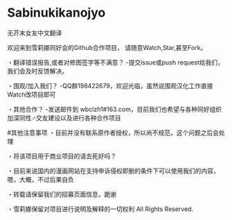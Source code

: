# Sabinukikanojyo

无芥末女友中文翻译

欢迎来到雪莉娜同好会的Github合作项目，
请随意Watch,Star,甚至Fork。

・翻译错误报告,或者对修图签字等不满意？
   -提交issue或push request给我们，我们会及时反馈解决。

・围观/加入我们？
   -QQ群198422679，欢迎光临，虽然说围观汉化工作直接Watch改项目即可

・其他合作？
   -发送邮件到 wbclzh1#163.com，目前我们也希望与各种同好组织加深同性♂交友建设以及进行各种合作项目

#其他注意事项
・目前并没有联系原作者授权，所以尚不规范，这个问题之后会处理

・将该项目用于商业项目的请去死好吗？

・目前来说国内的漫画网站在支持申诉侵权即删的条件下可以使用我们的内容，嗯，大概，不过后果自负

・转载请保留我们的招募页面信息，跪谢

  
  
・雪莉娜保留对项目进行说明及解释的一切权利 All Rights Reserved.

